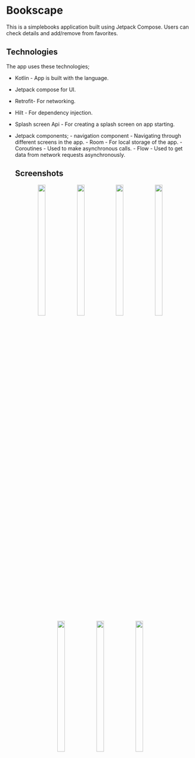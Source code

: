 # Bookscape
This is a simplebooks application built using Jetpack Compose. Users can check details and add/remove from favorites.

## Technologies
The app uses these technologies;

* Kotlin - App is built with the language.
* Jetpack compose for UI.
* Retrofit- For networking.
* Hilt - For dependency injection.
* Splash screen Api - For creating a splash screen on app starting.
* Jetpack components;
        - navigation component - Navigating through different screens in the app.
        - Room - For local storage of the app.
        - Coroutines - Used to make asynchronous calls.
        - Flow - Used to get data from network requests asynchronously.
  
  ## Screenshots
 <p align="center">
<img src="https://github.com/user-attachments/assets/cb6db619-d0c2-4c14-b0b2-a490e13925dc" width=20% height=30% >
<img src="https://github.com/user-attachments/assets/79d58223-9dd6-4fd7-b643-081716fb38c0" width=20% height=30% >
<img src="(https://github.com/user-attachments/assets/39774f0c-0ebf-4668-b1db-fa925a587dab" width=20% height=30% >
<img src="https://github.com/user-attachments/assets/daeb84e9-547c-4cca-953a-eec47534f519)" width=20% height=30% >
<img src="https://github.com/user-attachments/assets/7feab53e-1a84-471a-8b26-100cfa6215ff" width=20% height=30% >
<img src="https://github.com/user-attachments/assets/e40964ba-d8b9-4ad8-817d-d32278ccbd75" width=20% height=30% >
<img src="https://github.com/user-attachments/assets/7746c2ae-1515-4824-8a34-656977768eb3)" width=20% height=30% >
</p>


  
